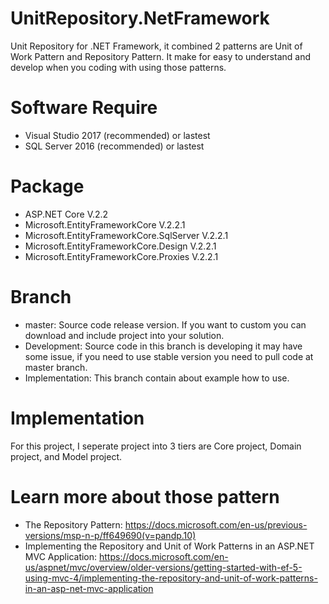# UnitRepository.NetFramework
Unit Repository for .NET Framework, it combined 2 patterns are Unit of Work Pattern and Repository Pattern.
It make for easy to understand and develop when you coding with using those patterns.

# Software Require
 - Visual Studio 2017 (recommended) or lastest
 - SQL Server 2016 (recommended) or lastest

# Package
 - ASP.NET Core V.2.2
 - Microsoft.EntityFrameworkCore V.2.2.1
 - Microsoft.EntityFrameworkCore.SqlServer V.2.2.1
 - Microsoft.EntityFrameworkCore.Design V.2.2.1
 - Microsoft.EntityFrameworkCore.Proxies V.2.2.1
 
# Branch
 - master: Source code release version. If you want to custom you can download and include project into your solution.
 - Development: Source code in this branch is developing it may have some issue, if you need to use stable version you need to pull code at master branch.
 - Implementation: This branch contain about example how to use.

# Implementation
For this project, I seperate project into 3 tiers are Core project, Domain project, and Model project.
 
 
# Learn more about those pattern
 - The Repository Pattern: https://docs.microsoft.com/en-us/previous-versions/msp-n-p/ff649690(v=pandp.10)
 - Implementing the Repository and Unit of Work Patterns in an ASP.NET MVC Application: https://docs.microsoft.com/en-us/aspnet/mvc/overview/older-versions/getting-started-with-ef-5-using-mvc-4/implementing-the-repository-and-unit-of-work-patterns-in-an-asp-net-mvc-application
 

